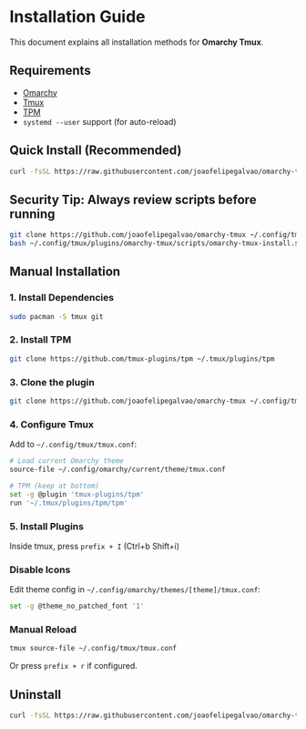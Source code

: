 # Installation Guide

This document explains all installation methods for **Omarchy Tmux**.

## Requirements

- [Omarchy](https://omarchy.org)
- [Tmux](https://github.com/tmux/tmux/wiki)
- [TPM](https://github.com/tmux-plugins/tpm)
- `systemd --user` support (for auto-reload)

## Quick Install (Recommended)

```bash
curl -fsSL https://raw.githubusercontent.com/joaofelipegalvao/omarchy-tmux/main/scripts/omarchy-tmux-install.sh | bash
```

## Security Tip: Always review scripts before running

```bash
git clone https://github.com/joaofelipegalvao/omarchy-tmux ~/.config/tmux/plugins/omarchy-tmux
bash ~/.config/tmux/plugins/omarchy-tmux/scripts/omarchy-tmux-install.sh
```

## Manual Installation

### 1. Install Dependencies

```bash
sudo pacman -S tmux git
```

### 2. Install TPM

```bash
git clone https://github.com/tmux-plugins/tpm ~/.tmux/plugins/tpm
```

### 3. Clone the plugin

```bash
git clone https://github.com/joaofelipegalvao/omarchy-tmux ~/.config/tmux/plugins/omarchy-tmux
```

### 4. Configure Tmux

Add to `~/.config/tmux/tmux.conf`:

```bash
# Load current Omarchy theme
source-file ~/.config/omarchy/current/theme/tmux.conf

# TPM (keep at bottom)
set -g @plugin 'tmux-plugins/tpm'
run '~/.tmux/plugins/tpm/tpm'
```

### 5. Install Plugins

Inside tmux, press `prefix + I` (Ctrl+b Shift+i)

### Disable Icons

Edit theme config in `~/.config/omarchy/themes/[theme]/tmux.conf`:

```bash
set -g @theme_no_patched_font '1'
```

### Manual Reload

```bash
tmux source-file ~/.config/tmux/tmux.conf
```

Or press `prefix + r` if configured.

## Uninstall

```bash
curl -fsSL https://raw.githubusercontent.com/joaofelipegalvao/omarchy-tmux/main/scripts/omarchy-tmux-uninstall.sh | bash
```
